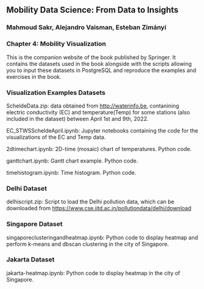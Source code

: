## Mobility Data Science: From Data to Insights
### Mahmoud Sakr, Alejandro Vaisman, Esteban Zimányi

### Chapter 4: Mobility Visualization

This is the companion website of the book published by Springer.
It contains the datasets used in the book alongside with the scripts
allowing you to input these datasets in PostgreSQL and reproduce the
examples and exercises in the book.

###  Visualization Examples Datasets

ScheldeData.zip: data obtained from http://waterinfo.be, contanining electric conductivity (EC) and temperature(Temp) for some stations (also included in the dataset) between April 1st and 9th, 2022.

EC_STWSScheldeApril.ipynb: Jupyter notebooks containing the code for the visualizations of the EC and Temp data.

2dtimechart.ipynb: 2D-time (mosaic) chart of temperatures. Python code.

ganttchart.ipynb: Gantt chart example. Python code.

timehistogram.ipynb: Time histogram. Python code.

### Delhi Dataset

delhiscript.zip: Script to load the Delhi pollution data, which can be downloaded from 
https://www.cse.iitd.ac.in/pollutiondata/delhi/download

### Singapore Dataset

singaporeclusteringandheatmap.ipynb: Python code to display heatmap and perform k-means and dbscan clustering in the city of Singapore.

### Jakarta Dataset 

jakarta-heatmap.ipynb: Python code to display heatmap  in the city of Singapore.

